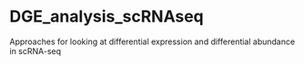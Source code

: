 # DGE_analysis_scRNAseq
Approaches for looking at differential expression and differential abundance in scRNA-seq
